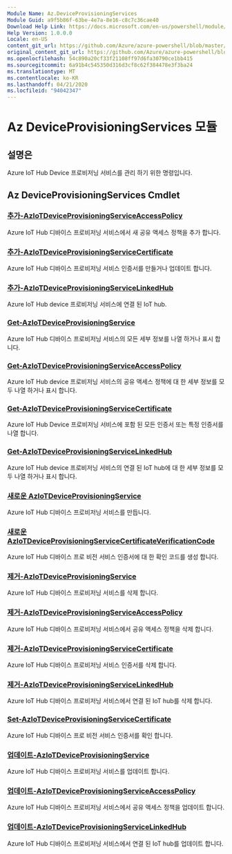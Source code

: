 ```yaml
---
Module Name: Az.DeviceProvisioningServices
Module Guid: a9f5b86f-63be-4e7a-8e16-c8c7c36cae40
Download Help Link: https://docs.microsoft.com/en-us/powershell/module/az.deviceprovisioningservices
Help Version: 1.0.0.0
Locale: en-US
content_git_url: https://github.com/Azure/azure-powershell/blob/master/src/DeviceProvisioningServices/DeviceProvisioningServices/help/Az.DeviceProvisioningServices.md
original_content_git_url: https://github.com/Azure/azure-powershell/blob/master/src/DeviceProvisioningServices/DeviceProvisioningServices/help/Az.DeviceProvisioningServices.md
ms.openlocfilehash: 54c890a20cf33f21108ff97d6fa30790ce1bb415
ms.sourcegitcommit: 6a91b4c545350d316d3cf8c62f384478e3f3ba24
ms.translationtype: MT
ms.contentlocale: ko-KR
ms.lasthandoff: 04/21/2020
ms.locfileid: "94042347"
---
```

# Az DeviceProvisioningServices 모듈
## 설명은
Azure IoT Hub Device 프로비저닝 서비스를 관리 하기 위한 명령입니다.

## Az DeviceProvisioningServices Cmdlet
### [추가-AzIoTDeviceProvisioningServiceAccessPolicy](Add-AzIoTDeviceProvisioningServiceAccessPolicy.md)
Azure IoT Hub 디바이스 프로비저닝 서비스에서 새 공유 액세스 정책을 추가 합니다.

### [추가-AzIoTDeviceProvisioningServiceCertificate](Add-AzIoTDeviceProvisioningServiceCertificate.md)
Azure IoT Hub 디바이스 프로비저닝 서비스 인증서를 만들거나 업데이트 합니다.

### [추가-AzIoTDeviceProvisioningServiceLinkedHub](Add-AzIoTDeviceProvisioningServiceLinkedHub.md)
Azure IoT Hub device 프로비저닝 서비스에 연결 된 IoT hub.

### [Get-AzIoTDeviceProvisioningService](Get-AzIoTDeviceProvisioningService.md)
Azure IoT Hub 디바이스 프로비저닝 서비스의 모든 세부 정보를 나열 하거나 표시 합니다.

### [Get-AzIoTDeviceProvisioningServiceAccessPolicy](Get-AzIoTDeviceProvisioningServiceAccessPolicy.md)
Azure IoT Hub device 프로비저닝 서비스의 공유 액세스 정책에 대 한 세부 정보를 모두 나열 하거나 표시 합니다.

### [Get-AzIoTDeviceProvisioningServiceCertificate](Get-AzIoTDeviceProvisioningServiceCertificate.md)
Azure IoT Hub Device 프로비저닝 서비스에 포함 된 모든 인증서 또는 특정 인증서를 나열 합니다.

### [Get-AzIoTDeviceProvisioningServiceLinkedHub](Get-AzIoTDeviceProvisioningServiceLinkedHub.md)
Azure IoT Hub device 프로비저닝 서비스의 연결 된 IoT hub에 대 한 세부 정보를 모두 나열 하거나 표시 합니다.

### [새로운 AzIoTDeviceProvisioningService](New-AzIoTDeviceProvisioningService.md)
Azure IoT Hub 디바이스 프로비저닝 서비스를 만듭니다.

### [새로운 AzIoTDeviceProvisioningServiceCertificateVerificationCode](New-AzIoTDeviceProvisioningServiceCertificateVerificationCode.md)
Azure IoT Hub 디바이스 프로 비전 서비스 인증서에 대 한 확인 코드를 생성 합니다.

### [제거-AzIoTDeviceProvisioningService](Remove-AzIoTDeviceProvisioningService.md)
Azure IoT Hub 디바이스 프로비저닝 서비스를 삭제 합니다.

### [제거-AzIoTDeviceProvisioningServiceAccessPolicy](Remove-AzIoTDeviceProvisioningServiceAccessPolicy.md)
Azure IoT Hub 디바이스 프로비저닝 서비스에서 공유 액세스 정책을 삭제 합니다.

### [제거-AzIoTDeviceProvisioningServiceCertificate](Remove-AzIoTDeviceProvisioningServiceCertificate.md)
Azure IoT Hub 디바이스 프로비저닝 서비스 인증서를 삭제 합니다.

### [제거-AzIoTDeviceProvisioningServiceLinkedHub](Remove-AzIoTDeviceProvisioningServiceLinkedHub.md)
Azure IoT Hub 디바이스 프로비저닝 서비스에서 연결 된 IoT hub를 삭제 합니다.

### [Set-AzIoTDeviceProvisioningServiceCertificate](Set-AzIoTDeviceProvisioningServiceCertificate.md)
Azure IoT Hub 디바이스 프로 비전 서비스 인증서를 확인 합니다.

### [업데이트-AzIoTDeviceProvisioningService](Update-AzIoTDeviceProvisioningService.md)
Azure IoT Hub 디바이스 프로비저닝 서비스를 업데이트 합니다.

### [업데이트-AzIoTDeviceProvisioningServiceAccessPolicy](Update-AzIoTDeviceProvisioningServiceAccessPolicy.md)
Azure IoT Hub 디바이스 프로비저닝 서비스에서 공유 액세스 정책을 업데이트 합니다.

### [업데이트-AzIoTDeviceProvisioningServiceLinkedHub](Update-AzIoTDeviceProvisioningServiceLinkedHub.md)
Azure IoT Hub 디바이스 프로비저닝 서비스에서 연결 된 IoT hub를 업데이트 합니다.

